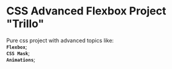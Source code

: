 # CSS Advanced Flexbox Project "Trillo"

Pure css project with advanced topics like:  
**`Flexbox`**;  
**`CSS Mask`**;  
**`Animations`**;
